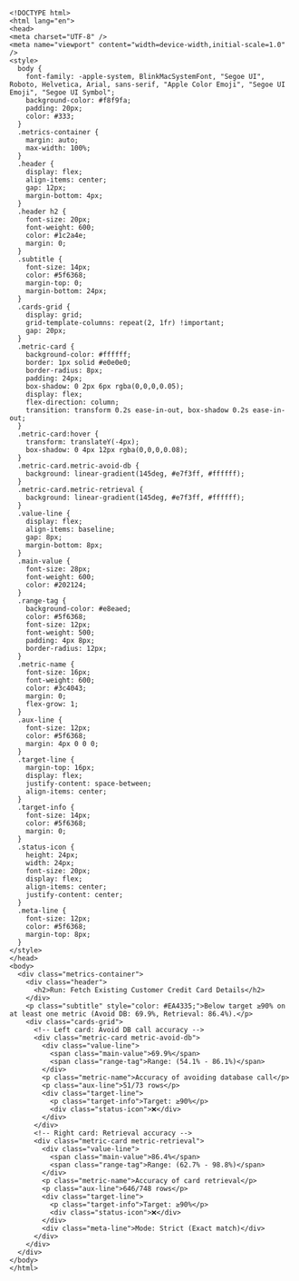 
    <!DOCTYPE html>
    <html lang="en">
    <head>
    <meta charset="UTF-8" />
    <meta name="viewport" content="width=device-width,initial-scale=1.0" />
    <style>
      body {
        font-family: -apple-system, BlinkMacSystemFont, "Segoe UI", Roboto, Helvetica, Arial, sans-serif, "Apple Color Emoji", "Segoe UI Emoji", "Segoe UI Symbol";
        background-color: #f8f9fa;
        padding: 20px;
        color: #333;
      }
      .metrics-container {
        margin: auto;
        max-width: 100%;
      }
      .header {
        display: flex;
        align-items: center;
        gap: 12px;
        margin-bottom: 4px;
      }
      .header h2 {
        font-size: 20px;
        font-weight: 600;
        color: #1c2a4e;
        margin: 0;
      }
      .subtitle {
        font-size: 14px;
        color: #5f6368;
        margin-top: 0;
        margin-bottom: 24px;
      }
      .cards-grid {
        display: grid;
        grid-template-columns: repeat(2, 1fr) !important;
        gap: 20px;
      }
      .metric-card {
        background-color: #ffffff;
        border: 1px solid #e0e0e0;
        border-radius: 8px;
        padding: 24px;
        box-shadow: 0 2px 6px rgba(0,0,0,0.05);
        display: flex;
        flex-direction: column;
        transition: transform 0.2s ease-in-out, box-shadow 0.2s ease-in-out;
      }
      .metric-card:hover {
        transform: translateY(-4px);
        box-shadow: 0 4px 12px rgba(0,0,0,0.08);
      }
      .metric-card.metric-avoid-db {
        background: linear-gradient(145deg, #e7f3ff, #ffffff);
      }
      .metric-card.metric-retrieval {
        background: linear-gradient(145deg, #e7f3ff, #ffffff);
      }
      .value-line {
        display: flex;
        align-items: baseline;
        gap: 8px;
        margin-bottom: 8px;
      }
      .main-value {
        font-size: 28px;
        font-weight: 600;
        color: #202124;
      }
      .range-tag {
        background-color: #e8eaed;
        color: #5f6368;
        font-size: 12px;
        font-weight: 500;
        padding: 4px 8px;
        border-radius: 12px;
      }
      .metric-name {
        font-size: 16px;
        font-weight: 600;
        color: #3c4043;
        margin: 0;
        flex-grow: 1;
      }
      .aux-line {
        font-size: 12px;
        color: #5f6368;
        margin: 4px 0 0 0;
      }
      .target-line {
        margin-top: 16px;
        display: flex;
        justify-content: space-between;
        align-items: center;
      }
      .target-info {
        font-size: 14px;
        color: #5f6368;
        margin: 0;
      }
      .status-icon {
        height: 24px;
        width: 24px;
        font-size: 20px;
        display: flex;
        align-items: center;
        justify-content: center;
      }
      .meta-line {
        font-size: 12px;
        color: #5f6368;
        margin-top: 8px;
      }
    </style>
    </head>
    <body>
      <div class="metrics-container">
        <div class="header">
          <h2>Run: Fetch Existing Customer Credit Card Details</h2>
        </div>
        <p class="subtitle" style="color: #EA4335;">Below target ≥90% on at least one metric (Avoid DB: 69.9%, Retrieval: 86.4%).</p>
        <div class="cards-grid">
          <!-- Left card: Avoid DB call accuracy -->
          <div class="metric-card metric-avoid-db">
            <div class="value-line">
              <span class="main-value">69.9%</span>
              <span class="range-tag">Range: (54.1% - 86.1%)</span>
            </div>
            <p class="metric-name">Accuracy of avoiding database call</p>
            <p class="aux-line">51/73 rows</p>
            <div class="target-line">
              <p class="target-info">Target: ≥90%</p>
              <div class="status-icon">❌</div>
            </div>
          </div>
          <!-- Right card: Retrieval accuracy -->
          <div class="metric-card metric-retrieval">
            <div class="value-line">
              <span class="main-value">86.4%</span>
              <span class="range-tag">Range: (62.7% - 98.8%)</span>
            </div>
            <p class="metric-name">Accuracy of card retrieval</p>
            <p class="aux-line">646/748 rows</p>
            <div class="target-line">
              <p class="target-info">Target: ≥90%</p>
              <div class="status-icon">❌</div>
            </div>
            <div class="meta-line">Mode: Strict (Exact match)</div>
          </div>
        </div>
      </div>
    </body>
    </html>
    